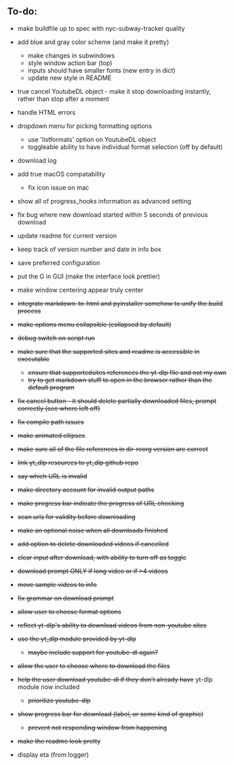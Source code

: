 ## To-do:

- make buildfile up to spec with nyc-subway-tracker quality

- add blue and gray color scheme (and make it pretty)
    - make changes in subwindows
    - style window action bar (top)
    - inputs should have smaller fonts (new entry in dict)
    - update new style in README
- true cancel YoutubeDL object - make it stop downloading instantly, rather than stop after a moment
- handle HTML errors

- dropdown menu for picking formatting options
    - use 'listformats' option on YoutubeDL object
    - toggleable ability to have individual format selection (off by default)

- download log

- add true macOS compatability
    - fix icon issue on mac

- show all of progress_hooks information as advanced setting

- fix bug where new download started within 5 seconds of previous download

- update readme for current version
- keep track of version number and date in info box

- save preferred configuration

- put the G in GUI (make the interface look prettier)
- make window centering appear truly center

- ~~integrate markdown-to-html and pyinstaller somehow to unify the build process~~
- ~~make options menu collapsible (collapsed by default)~~
- ~~debug switch on script run~~
- ~~make sure that the supported sites and readme is accessible in executable~~
    - ~~ensure that supportedsites references the yt-dlp file and not my own~~
    - ~~try to get markdown stuff to open in the browser rather than the default program~~
- ~~fix cancel button - it should delete partially downloaded files, prompt correctly (see where left off)~~
- ~~fix compile path issues~~
- ~~make animated ellipses~~
- ~~make sure all of the file references in dir-reorg version are correct~~
- ~~link yt_dlp resources to yt_dlp github repo~~
- ~~say which URL is invalid~~
- ~~make directory account for invalid output paths~~
- ~~make progress bar indicate the progress of URL checking~~
- ~~scan urls for validity before downloading~~
- ~~make an optional noise when all downloads finished~~
- ~~add option to delete downloaded videos if cancelled~~
- ~~clear input after download, with ability to turn off as toggle~~
- ~~download prompt ONLY if long video or if >4 videos~~
- ~~move sample videos to info~~
- ~~fix grammar on download prompt~~
- ~~allow user to choose format options~~
- ~~reflect yt-dlp's ability to download videos from non-youtube sites~~
- ~~use the yt_dlp module provided by yt-dlp~~
    - ~~maybe include support for youtube-dl again?~~
- ~~allow the user to choose where to download the files~~
- ~~help the user download youtube-dl if they don't already have~~ yt-dlp module now included
    - ~~prioritize youtube-dlp~~
- ~~show progress bar for download (label, or some kind of graphic)~~
    - ~~prevent not responding window from happening~~
- ~~make the readme look pretty~~

- display eta (from logger)
